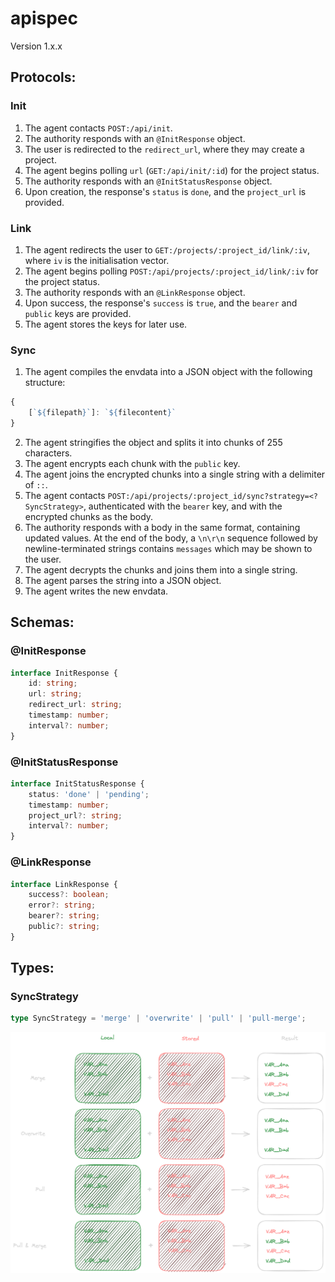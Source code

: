 # apispec

Version 1.x.x

## Protocols:

### Init

1. The agent contacts `POST:/api/init`.
2. The authority responds with an `@InitResponse` object.
3. The user is redirected to the `redirect_url`, where they may create a project.
4. The agent begins polling `url` (`GET:/api/init/:id`) for the project status.
5. The authority responds with an `@InitStatusResponse` object.
6. Upon creation, the response's `status` is `done`, and the `project_url` is provided.

### Link

1. The agent redirects the user to `GET:/projects/:project_id/link/:iv`, where `iv` is the initialisation vector.
2. The agent begins polling `POST:/api/projects/:project_id/link/:iv` for the project status.
3. The authority responds with an `@LinkResponse` object.
4. Upon success, the response's `success` is `true`, and the `bearer` and `public` keys are provided.
5. The agent stores the keys for later use.

### Sync

1. The agent compiles the envdata into a JSON object with the following structure:

```ts
{
    [`${filepath}`]: `${filecontent}`
}
```

2. The agent stringifies the object and splits it into chunks of 255 characters.
3. The agent encrypts each chunk with the `public` key.
4. The agent joins the encrypted chunks into a single string with a delimiter of `::`.
5. The agent contacts `POST:/api/projects/:project_id/sync?strategy=<?SyncStrategy>`, authenticated with the `bearer` key, and with the encrypted chunks as the body.
6. The authority responds with a body in the same format, containing updated values. At the end of the body, a `\n\r\n` sequence followed by newline-terminated strings contains `messages` which may be shown to the user.
7. The agent decrypts the chunks and joins them into a single string.
8. The agent parses the string into a JSON object.
9. The agent writes the new envdata.

## Schemas:

### @InitResponse

```ts
interface InitResponse {
	id: string;
	url: string;
	redirect_url: string;
	timestamp: number;
	interval?: number;
}
```

### @InitStatusResponse

```ts
interface InitStatusResponse {
	status: 'done' | 'pending';
	timestamp: number;
	project_url?: string;
	interval?: number;
}
```

### @LinkResponse

```ts
interface LinkResponse {
	success?: boolean;
	error?: string;
	bearer?: string;
	public?: string;
}
```

## Types:

### SyncStrategy

```ts
type SyncStrategy = 'merge' | 'overwrite' | 'pull' | 'pull-merge';
```

<img src="./assets/strategies.png" alt="Sync Strategies" width="600"/>
